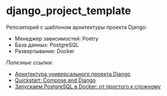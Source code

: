 # django_project_template

Репозиторий с шаблоном архитектуры проекта Django:
- Менеджер зависимостей: Poetry
- База данных: PostgreSQL
- Развертывание: Docker

*Полезные ссылки:*
- [Архитектура универсального проекта Django](https://habr.com/ru/articles/692518/)
- [Quickstart: Compose and Django](https://github.com/docker/awesome-compose/blob/master/official-documentation-samples/django/README.md)
- [Запускаем PostgreSQL в Docker: от простого к сложному](https://habr.com/ru/articles/578744/)